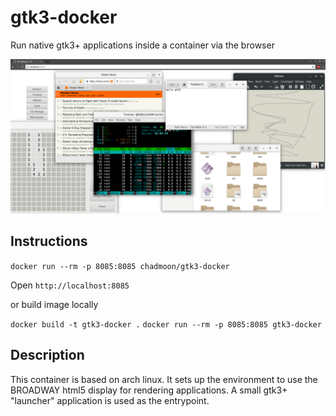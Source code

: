 # gtk3-docker

Run native gtk3+ applications inside a container via the browser

![alt](screen.png)

## Instructions


`docker run --rm -p 8085:8085 chadmoon/gtk3-docker`

Open `http://localhost:8085`


or build image locally

`docker build -t gtk3-docker .`
`docker run --rm -p 8085:8085 gtk3-docker`

## Description

This container is based on arch linux. It sets up the environment to use the BROADWAY html5 display for rendering applications. A small gtk3+ "launcher" application is used as the entrypoint. 